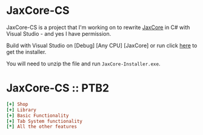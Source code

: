# JaxCore-CS

JaxCore-CS is a project that I'm working on to rewrite [JaxCore](https://jaxcore.app/) in C# with Visual Studio - and yes I have permission.

Build with Visual Studio on [Debug] [Any CPU] [JaxCore] or run click [here](https://github.com/Dismalitie/JaxCore-CS/releases/download/Installer/Installer.zip) to get the installer.

You will need to unzip the file and run `JaxCore-Installer.exe`.

# JaxCore-CS :: PTB2

```ini
[+] Shop
[+] Library
[+] Basic Functionality
[+] Tab System functionality
[*] All the other features
```
